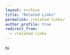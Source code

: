 ```yaml
---
layout: archive
title: "Related Links"
permalink: /related-links/
author_profile: true
redirect_from:
  - /related-links
---
```


hi
